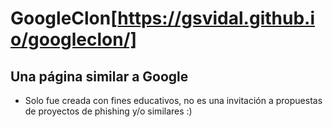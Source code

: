 # GoogleClon[https://gsvidal.github.io/googleclon/]

## Una página similar a Google

- Solo fue creada con fines educativos, no es una invitación a propuestas de proyectos de phishing y/o similares :)
